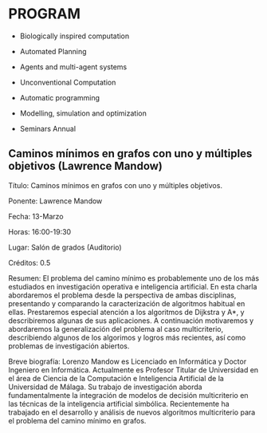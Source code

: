 
PROGRAM
==================

* Biologically inspired computation
* Automated Planning	
* Agents and multi-agent systems

* Unconventional Computation	
* Automatic programming	
* Modelling, simulation and optimization
* Seminars Annual

Caminos mínimos en grafos con uno y múltiples objetivos (Lawrence Mandow)
---

Título: Caminos mínimos en grafos con uno y múltiples objetivos.

Ponente: Lawrence Mandow

Fecha: 13-Marzo

Horas: 16:00-19:30

Lugar: Salón de grados (Auditorio)

Créditos: 0.5

Resumen:
El problema del camino mínimo es probablemente uno de los más estudiados en investigación operativa e inteligencia artificial. En esta charla abordaremos el problema desde la perspectiva de ambas disciplinas, presentando y comparando la caracterización de algoritmos habitual en ellas. Prestaremos especial atención a los algoritmos de Dijkstra y A*, y describiremos algunas de sus aplicaciones. A continuación motivaremos y abordaremos la generalización del problema al caso multicriterio, describiendo algunos de los algorimos y logros más recientes, así como problemas de investigación abiertos.

Breve biografía:
Lorenzo Mandow es Licenciado en Informática y Doctor Ingeniero en Informática. Actualmente es Profesor Titular de Universidad en el área de Ciencia de la Computación e Inteligencia Artificial de la Universidad de Málaga. Su trabajo de investigación aborda fundamentalmente la integración de modelos de decisión multicriterio en las técnicas de la inteligencia artificial simbólica. Recientemente ha trabajado en el desarrollo y análisis de nuevos algoritmos multicriterio para el problema del camino mínimo en grafos.
